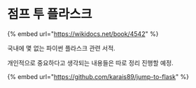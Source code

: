 # 점프 투 플라스크

{% embed url="https://wikidocs.net/book/4542" %}

국내에 몇 없는 파이썬 플라스크 관련 서적.

개인적으로 중요하다고 생각되는 내용들은 따로 정리 진행할 예정.

{% embed url="https://github.com/karais89/jump-to-flask" %}

